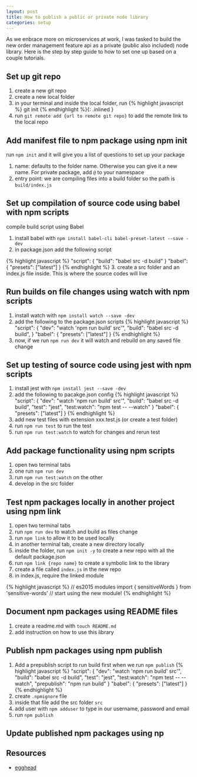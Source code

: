 ```yaml
---
layout: post
title: How to publish a public or private node library
categories: setup
---
```


As we enbrace more on microservices at work, I was tasked to build the new order management feature api as a private (public also included) node library. Here is the step by step guide to how to set one up based on a couple tutorials.
<!--more-->

## Set up git repo
1. create a new git repo
2. create a new local folder
3. in your terminal and inside the local folder, run {% highlight javascript %} git init {% endhighlight %}{: .inlined }
4. run `git remote add {url to remote git repo}` to add the remote link to the local repo

## Add manifest file to npm package using npm init
run `npm init` and it will give you a list of questions to set up your package
  1. name: defaults to the folder name. Otherwise you can give it a new name. For private package, add `@` to your namespace
  2. entry point: we are compiling files into a build folder so the path is `build/index.js`

## Set up compilation of source code using babel with npm scripts
compile build script using Babel
1. install babel with `npm install babel-cli babel-preset-latest --save -dev`
2. in package.json add the following script

{% highlight javascript %}
"script": {
  "build": "babel src -d build"
}
"babel": {
  "presets": ["latest"]
}
{% endhighlight %}
3. create a src folder and an index.js file inside.  This is where the source codes will live

## Run builds on file changes using watch with npm scripts
1. install watch with `npm install watch --save -dev`
2. add the following to the package.json scripts
{% highlight javascript %}
"script": {
  "dev": "watch 'npm run build' src'",
  "build": "babel src -d build",
}
"babel": {
  "presets": ["latest"]
}
{% endhighlight %}
3. now, if we run `npm run dev` it will watch and rebuild on any saved file change

## Set up testing of source code using jest with npm scripts
1. install jest with `npm install jest --save -dev`
2. add the following to pacakge.json config
{% highlight javascript %}
"script": {
  "dev": "watch 'npm run build' src'",
  "build": "babel src -d build",
  "test": "jest",
  "test:watch": "npm test -- --watch"
}
"babel": {
  "presets": ["latest"]
}
{% endhighlight %}
3. add new test files with extension xxx.test.js (or create a test folder)
4. run `npm run test` to run the test
5. run `npm run test:watch` to watch for changes and rerun test

## Add package functionality using npm scripts
1. open two terminal tabs
  1. one run `npm run dev`
  2. run `npm run test:watch` on the other
2. develop in the src folder

## Test npm packages locally in another project using npm link
1. open two terminal tabs
  1. run `npm run dev` to watch and build as files change
  2. run `npm link` to allow it to be used locally
2. in another terminal tab, create a new directory locally
3. inside the folder, run `npm init -y` to create a new repo with all the default package.json
4. run `npm link {repo name}` to create a symbolic link to the library
5. create a file called `index.js` in the new repo
6. in index.js, require the linked module

{% highlight javascript %}
// es2015 modules
import { sensitiveWords } from 'sensitive-words'
// start using the new module!
{% endhighlight %}

## Document npm packages using README files
1. create a readme.md with `touch README.md`
2. add instruction on how to use this library

## Publish npm packages using npm publish
1. Add a prepublish script to run build first when we run `npm publish`
{% highlight javascript %}
"script": {
  "dev": "watch 'npm run build' src'",
  "build": "babel src -d build",
  "test": "jest",
  "test:watch": "npm test -- --watch",
  "prepublish": "npm run build"
}
"babel": {
  "presets": ["latest"]
}
{% endhighlight %}
2. create `.npmignore` file
3. inside that file add the src folder `src`
4. add user with `npm adduser` to type in our username, password and email
5. run `npm publish`

## Update published npm packages using np


## Resources
* [egghead](https://egghead.io/lessons/javascript-add-manifest-files-to-npm-packages-using-npm-init)
